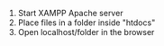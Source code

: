 1. Start XAMPP Apache server
2. Place files in a folder inside "htdocs"
3. Open localhost/folder in the browser
